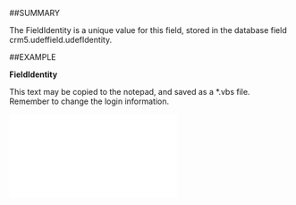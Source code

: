 

##SUMMARY

The FieldIdentity is a unique value for this field, stored in the database field crm5.udeffield.udefIdentity.


##EXAMPLE

**FieldIdentity**

This text may be copied to the notepad, and saved as a *.vbs file. Remember to change the login information.

![](../../Examples/vbs/SOUdefField.FieldIdentity.vbs.txt)





